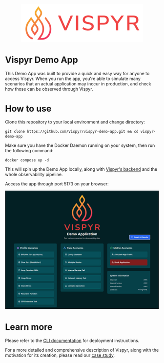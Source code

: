 <div align="center">
  <a href="https://vispyr.com">
    <img src="./assets/vispyr-banner.png" alt="Vispyr Banner" width="400">
  </a>
</div>

# Vispyr Demo App

This Demo App was built to provide a quick and easy way for anyone to access Vispyr. When you run the app, you're able to simulate many scenarios that an actual application may inccur in production, and check how those can be observed through Vispyr.

# How to use

Clone this repository to your local environment and change directory:

```
git clone https://github.com/Vispyr/vispyr-demo-app.git && cd vispyr-demo-app
```

Make sure you have the Docker Daemon running on your system, then run the following command:

```
docker compose up -d
```
This will spin up the Demo App locally, along with [Vispyr's backend](https://github.com/Vispyr/vispyr-backend "Go to Vispyr backend") and the whole observability pipeline.

Access the app through port 5173 on your browser:

<div align="center">
  <img src="assets/demo_app.png" alt="Collector Overview" width="600">
</div>

# Learn more

Please refer to the [CLI documentation](https://github.com/Vispyr/vispyr-cli "Go to CLI page") for deployment instructions.

For a more detailed and comprehensive description of Vispyr, along with the motivation for its creation, please read our [case study](https://vispyr.com "Go to Case Study").
